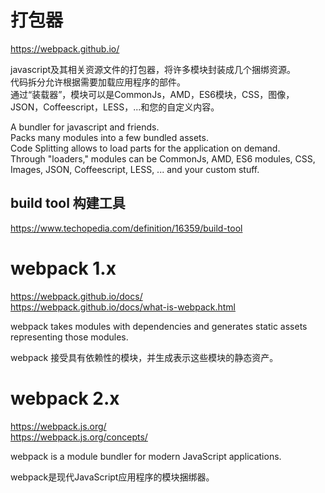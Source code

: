 # 打包器  

https://webpack.github.io/  

javascript及其相关资源文件的打包器，将许多模块封装成几个捆绑资源。  
代码拆分允许根据需要加载应用程序的部件。  
通过“装载器”，模块可以是CommonJs，AMD，ES6模块，CSS，图像，JSON，Coffeescript，LESS，...和您的自定义内容。

A bundler for javascript and friends.   
Packs many modules into a few bundled assets.   
Code Splitting allows to load parts for the application on demand.   
Through "loaders," modules can be CommonJs, AMD, ES6 modules, CSS, Images, JSON, Coffeescript, LESS, ... and your custom stuff.


## build tool 构建工具  
https://www.techopedia.com/definition/16359/build-tool  



# webpack 1.x  

https://webpack.github.io/docs/  
https://webpack.github.io/docs/what-is-webpack.html  

webpack takes modules with dependencies and generates static assets representing those modules.  

webpack 接受具有依赖性的模块，并生成表示这些模块的静态资产。  

# webpack 2.x 

https://webpack.js.org/  
https://webpack.js.org/concepts/  


webpack is a module bundler for modern JavaScript applications.  

webpack是现代JavaScript应用程序的模块捆绑器。  










